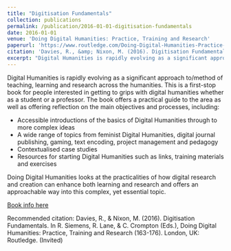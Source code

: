 ```yaml
---
title: "Digitisation Fundamentals"
collection: publications
permalink: /publication/2016-01-01-digitisation-fundamentals
date: 2016-01-01
venue: 'Doing Digital Humanities: Practice, Training and Research'
paperurl: 'https://www.routledge.com/Doing-Digital-Humanities-Practice-Training-Research/Crompton-Lane-Siemens/p/book/9781138899445'
citation: 'Davies, R., &amp; Nixon, M. (2016). Digitisation Fundamentals. In R. Siemens, R. Lane, &amp; C. Crompton (Eds.), Doing Digital Humanities: Practice, Training and Research (163-176). London, UK: Routledge. (Invited)'
excerpt: "Digital Humanities is rapidly evolving as a significant approach to/method of teaching, learning and research across the humanities. This is a first-stop book for people interested in getting to grips with digital humanities whether as a student or a professor. The book offers a practical guide to the area as well as offering reflection on the main objectives and processes."
---
```

Digital Humanities is rapidly evolving as a significant approach to/method of teaching, learning and research across the humanities. This is a first-stop book for people interested in getting to grips with digital humanities whether as a student or a professor. The book offers a practical guide to the area as well as offering reflection on the main objectives and processes, including:

* Accessible introductions of the basics of Digital Humanities through to more complex ideas
* A wide range of topics from feminist Digital Humanities, digital journal publishing, gaming, text encoding, project management and pedagogy
* Contextualised case studies
* Resources for starting Digital Humanities such as links, training materials and exercises

Doing Digital Humanities looks at the practicalities of how digital research and creation can enhance both learning and research and offers an approachable way into this complex, yet essential topic.

<a href='https://www.routledge.com/Doing-Digital-Humanities-Practice-Training-Research/Crompton-Lane-Siemens/p/book/9781138899445'>Book info here</a>

Recommended citation: Davies, R., & Nixon, M. (2016). Digitisation Fundamentals. In R. Siemens, R. Lane, & C. Crompton (Eds.), Doing Digital Humanities: Practice, Training and Research (163-176). London, UK: Routledge. (Invited)